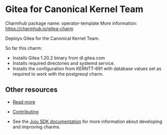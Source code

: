 <!--
Avoid using this README file for information that is maintained or published elsewhere, e.g.:

* metadata.yaml > published on Charmhub
* documentation > published on (or linked to from) Charmhub
* detailed contribution guide > documentation or CONTRIBUTING.md

Use links instead.
-->

# Gitea for Canonical Kernel Team

Charmhub package name: operator-template
More information: https://charmhub.io/gitea-charm

Deploys Gitea for the Canonical Kernel Team.

So far this charm:
- Installs Gitea 1.20.2 binary from dl.gitea.com
- Installs required directories and systemd service.
- Installs the configuration from KERNTT-691 with database values set as required to work with the postgresql charm.

## Other resources

<!-- If your charm is documented somewhere else other than Charmhub, provide a link separately. -->

- [Read more](https://example.com)

- [Contributing](CONTRIBUTING.md) <!-- or link to other contribution documentation -->

- See the [Juju SDK documentation](https://juju.is/docs/sdk) for more information about developing and improving charms.
